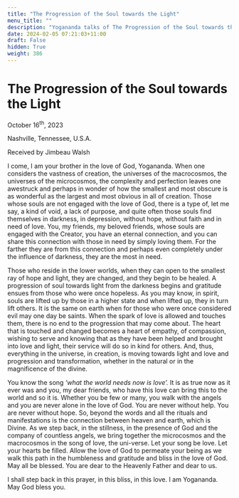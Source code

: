 ```yaml
---
title: "The Progression of the Soul towards the Light"
menu_title: ""
description: "Yogananda talks of The Progression of the Soul towards the Light"
date: 2024-02-05 07:21:03+11:00
draft: False
hidden: True
weight: 386
---
```

# The Progression of the Soul towards the Light 

October 16<sup>th</sup>, 2023

Nashville, Tennessee, U.S.A.

Received by Jimbeau Walsh  

I come, I am your brother in the love of God, Yogananda. When one considers the vastness of creation, the universes of the macrocosmos, the universes of the microcosmos, the complexity and perfection leaves one awestruck and perhaps in wonder of how the smallest and most obscure is as wonderful as the largest and most obvious in all of creation. Those whose souls are not engaged with the love of God, there is a type of, let me say, a kind of void, a lack of purpose, and quite often those souls find themselves in darkness, in depression, without hope, without faith and in need of love. You, my friends, my beloved friends, whose souls are engaged with the Creator, you have an eternal connection, and you can share this connection with those in need by simply loving them. For the farther they are from this connection and perhaps even completely under the influence of darkness, they are the most in need. 

Those who reside in the lower worlds, when they can open to the smallest ray of hope and light, they are changed, and they begin to be healed. A progression of soul towards light from the darkness begins and gratitude ensues from those who were once hopeless. As you may know, in spirit, souls are lifted up by those in a higher state and when lifted up, they in turn lift others. It is the same on earth when for those who were once considered evil may one day be saints. When the spark of love is allowed and touches them, there is no end to the progression that may come about. The heart that is touched and changed becomes a heart of empathy, of compassion, wishing to serve and knowing that as they have been helped and brought into love and light, their service will do so in kind for others. And, thus, everything in the universe, in creation, is moving towards light and love and progression and transformation, whether in the natural or in the magnificence of the divine.
 
You know the song *‘what the world needs now is love’.* It is as true now as it ever was and you, my dear friends, who have this love can bring this to the world and so it is. Whether you be few or many, you walk with the angels and you are never alone in the love of God. You are never without help. You are never without hope. So, beyond the words and all the rituals and manifestations is the connection between heaven and earth, which is Divine. As we step back, in the stillness, in the presence of God and the company of countless angels, we bring together the microcosmos and the macrocosmos in the song of love, the uni-verse. Let your song be love. Let your hearts be filled. Allow the love of God to permeate your being as we walk this path in the humbleness and gratitude and bliss in the love of God. May all be blessed. You are dear to the Heavenly Father and dear to us. 
  
I shall step back in this prayer, in this bliss, in this love. I am Yogananda. May God bless you.